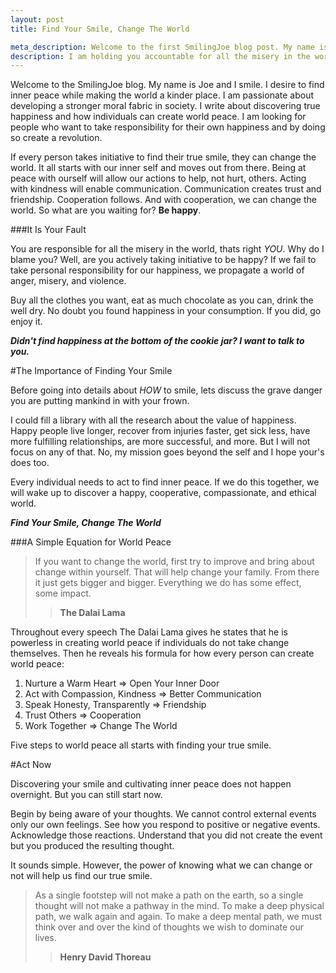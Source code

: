 ```yaml
--- 
layout: post 
title: Find Your Smile, Change The World

meta_description: Welcome to the first SmilingJoe blog post. My name is Joe and I smile. I am holding you accountable for all the misery in the world. Until you change the world, I may not share my smile with you.
description: I am holding you accountable for all the misery in the world. Until you change the world, I may not share my smile with you. <b>The first step to changing the world is finding your smile</b>. Sounds terrible right? I encourage you to not learn more and continue to be sad.
---
```


Welcome to the SmilingJoe blog. My name is Joe and I smile. I desire to find inner peace while making the world a kinder place. I am passionate about developing a stronger moral fabric in society. I write about discovering true happiness and how individuals can create world peace. I am looking for people who want to take responsibility for their own happiness and by doing so create a revolution.

If every person takes initiative to find their true smile, they can change the world. It all starts with our inner self and moves out from there. Being at peace with ourself will allow our actions to help, not hurt, others. Acting with kindness will enable communication. Communication creates trust and friendship. Cooperation follows. And with cooperation, we can change the world. So what are you waiting for? __Be happy__. 
 
###It Is Your Fault

You are responsible for all the misery in the world, thats right _YOU_. Why do I blame you? Well, are you actively taking initiative to be happy? If we fail to take personal responsibility for our happiness, we propagate a world of anger, misery, and violence.

Buy all the clothes you want, eat as much chocolate as you can, drink the well dry. No doubt you found happiness in your consumption. If you did, go enjoy it. 

___Didn't find happiness at the bottom of the cookie jar? I want to talk to you.___

<span id="readmore"/>

<!-- more start -->

#The Importance of Finding Your Smile

Before going into details about _HOW_ to smile, lets discuss the grave danger you are putting mankind in with your frown. 

I could fill a library with all the research about the value of happiness. Happy people live longer, recover from injuries faster, get sick less, have more fulfilling relationships, are more successful, and more. But I will not focus on any of that. No, my mission goes beyond the self and I hope your's does too.

Every individual needs to act to find inner peace. If we do this together, we will wake up to discover a happy, cooperative, compassionate, and ethical world. 

___Find Your Smile, Change The World___


###A Simple Equation for World Peace

>If you want to change the world, first try to improve and bring about change within yourself. That will help change your family. From there it just gets bigger and bigger. Everything we do has some effect, some impact.
>>__The Dalai Lama__

Throughout every speech The Dalai Lama gives he states that he is powerless in creating world peace if individuals do not take change themselves. Then he reveals his formula for how every person can create world peace:

1.	Nurture a Warm Heart => Open Your Inner Door
2.	Act with Compassion, Kindness => Better Communication
3.	Speak Honesty, Transparently => Friendship
4.	Trust Others => Cooperation
5.	Work Together => Change The World

Five steps to world peace all starts with finding your true smile.

#Act Now

Discovering your smile and cultivating inner peace does not happen overnight. But you can still start now. 

Begin by being aware of your thoughts. We cannot control external events only our own feelings.
See how you respond to positive or negative events. Acknowledge those reactions. Understand that you did not create the event but you produced the resulting thought. 

It sounds simple. However, the power of knowing what we can change or not will help us find our true smile.

>As a single footstep will not make a path on the earth, so a single thought will not make a pathway in the mind. To make a deep physical path, we walk again and again. To make a deep mental path, we must think over and over the kind of thoughts we wish to dominate our lives.
>>__Henry David Thoreau__

<!-- more end -->